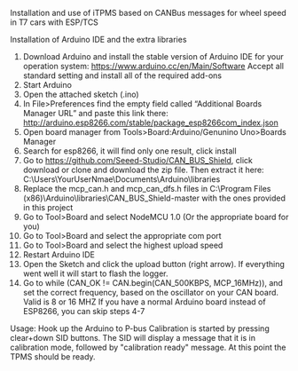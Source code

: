 Installation and use of iTPMS based on CANBus messages for wheel speed in T7 cars with ESP/TCS

Installation of Arduino IDE and the extra libraries

1.	Download Arduino and install the stable version of Arduino IDE for your operation system:
https://www.arduino.cc/en/Main/Software
Accept all standard setting and install all of the required add-ons
2.	Start Arduino 
3.	Open the attached sketch (.ino)
4.	In File>Preferences find the empty field called “Additional Boards Manager URL” and paste this link there: http://arduino.esp8266.com/stable/package_esp8266com_index.json
5.	Open board manager from Tools>Board:Arduino/Genunino Uno>Boards Manager
6.	Search for esp8266, it will find only one result, click install
7.	Go to https://github.com/Seeed-Studio/CAN_BUS_Shield, click download or clone and download the zip file. Then extract it here: C:\Users\YourUserNmae\Documents\Arduino\libraries
10.	Replace the mcp_can.h and mcp_can_dfs.h files in C:\Program Files (x86)\Arduino\libraries\CAN_BUS_Shield-master with the ones provided in this project
11.	Go to Tool>Board and select NodeMCU 1.0 (Or the appropriate board for you)
12.	Go to Tool>Board and select the appropriate com port
13.	Go to Tool>Board and select the highest upload speed
14.	Restart Arduino IDE
15.	Open the Sketch and click the upload button (right arrow). If everything went well it will start to flash the logger.
16. Go to  while (CAN_OK != CAN.begin(CAN_500KBPS, MCP_16MHz)), and set the correct frequency, based on the oscillator on your CAN board. Valid is 8 or 16 MHZ
If you have a normal Arduino board instead of ESP8266, you can skip steps 4-7

Usage:
Hook up the Arduino to P-bus
Calibration is started by pressing clear+down SID buttons. The SID will display a message that it is in calibration mode, followed by "calibration ready" message. 
At this point the TPMS should be ready.



